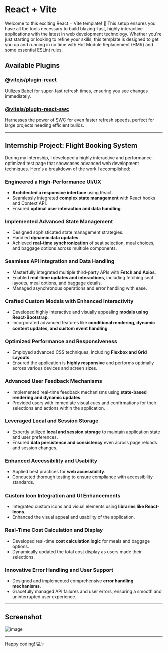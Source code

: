 # React + Vite

Welcome to this exciting React + Vite template! 🚀 This setup ensures you have all the tools necessary to build blazing-fast, highly interactive applications with the latest in web development technology. Whether you're just starting or looking to refine your skills, this template is designed to get you up and running in no time with Hot Module Replacement (HMR) and some essential ESLint rules.

## Available Plugins

### [@vitejs/plugin-react](https://github.com/vitejs/vite-plugin-react/blob/main/packages/plugin-react/README.md)
Utilizes [Babel](https://babeljs.io/) for super-fast refresh times, ensuring you see changes immediately.

### [@vitejs/plugin-react-swc](https://github.com/vitejs/vite-plugin-react-swc)
Harnesses the power of [SWC](https://swc.rs/) for even faster refresh speeds, perfect for large projects needing efficient builds.

---

## Internship Project: Flight Booking System

During my internship, I developed a highly interactive and performance-optimized test page that showcases advanced web development techniques. Here's a breakdown of the  work I accomplished:

### Engineered a High-Performance UI/UX
- **Architected a responsive interface** using React.
- Seamlessly integrated **complex state management** with React hooks and Context API.
- Ensured **optimal user interaction and data handling**.

### Implemented Advanced State Management
- Designed sophisticated state management strategies.
- Handled **dynamic data updates**.
- Achieved **real-time synchronization** of seat selection, meal choices, and baggage options across multiple components.

### Seamless API Integration and Data Handling
- Masterfully integrated multiple third-party APIs with **Fetch and Axios**.
- Enabled **real-time updates and interactions**, including fetching seat layouts, meal options, and baggage details.
- Managed asynchronous operations and error handling with ease.

### Crafted Custom Modals with Enhanced Interactivity
- Developed highly interactive and visually appealing **modals using React-Bootstrap**.
- Incorporated advanced features like **conditional rendering, dynamic content updates, and custom event handling**.

### Optimized Performance and Responsiveness
- Employed advanced CSS techniques, including **Flexbox and Grid Layouts**.
- Ensured the application is **highly responsive** and performs optimally across various devices and screen sizes.

### Advanced User Feedback Mechanisms
- Implemented real-time feedback mechanisms using **state-based rendering and dynamic updates**.
- Provided users with immediate visual cues and confirmations for their selections and actions within the application.

### Leveraged Local and Session Storage
- Expertly utilized **local and session storage** to maintain application state and user preferences.
- Ensured **data persistence and consistency** even across page reloads and session changes.

### Enhanced Accessibility and Usability
- Applied best practices for **web accessibility**.
- Conducted thorough testing to ensure compliance with accessibility standards.

### Custom Icon Integration and UI Enhancements
- Integrated custom icons and visual elements using **libraries like React-Icons**.
- Enhanced the visual appeal and usability of the application.

### Real-Time Cost Calculation and Display
- Developed real-time **cost calculation logic** for meals and baggage options.
- Dynamically updated the total cost display as users made their selections.

### Innovative Error Handling and User Support
- Designed and implemented comprehensive **error handling mechanisms**.
- Gracefully managed API failures and user errors, ensuring a smooth and uninterrupted user experience.

---

## Screenshot

![image](https://github.com/KarsCode/TestPage/assets/117924364/f6d2043e-c98b-488b-a5f6-251510b8b654)

---

 Happy coding! 💻✨
